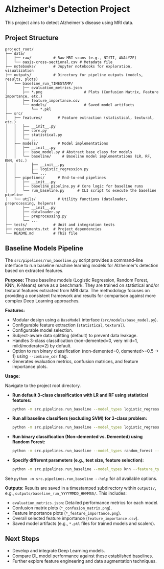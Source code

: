 # Alzheimer's Detection Project

This project aims to detect Alzheimer's disease using MRI data.

## Project Structure

```
project_root/
├── data/
│   ├── raw/          # Raw MRI scans (e.g., NIfTI, ANALYZE)
│   └── oasis-cross-sectional.csv # Metadata file
├── notebooks/        # Jupyter notebooks for exploration, visualization
├── outputs/          # Directory for pipeline outputs (models, results, plots)
│   └── baseline_run_TIMESTAMP/
│       ├── evaluation_metrics.json
│       ├── *.png                   # Plots (Confusion Matrix, Feature Importance, etc.)
│       ├── feature_importance.csv
│       └── models/                 # Saved model artifacts
│           └── *.pkl
├── src/
│   ├── features/       # Feature extraction (statistical, textural, etc.)
│   │   ├── __init__.py
│   │   ├── core.py
│   │   ├── statistical.py
│   │   └── ...
│   ├── models/         # Model implementations
│   │   ├── __init__.py
│   │   ├── base_model.py # Abstract base class for models
│   │   └── baseline/     # Baseline model implementations (LR, RF, KNN, etc.)
│   │       ├── __init__.py
│   │       ├── logistic_regression.py
│   │       └── ...
│   ├── pipelines/      # End-to-end pipelines
│   │   ├── __init__.py
│   │   ├── baseline_pipeline.py # Core logic for baseline runs
│   │   └── run_baseline.py      # CLI script to execute the baseline pipeline
│   └── utils/          # Utility functions (dataloader, preprocessing, helpers)
│       ├── __init__.py
│       ├── dataloader.py
│       ├── preprocessing.py
│       └── ...
├── tests/            # Unit and integration tests
├── requirements.txt  # Project dependencies
└── README.md         # This file
```

## Baseline Models Pipeline

The `src/pipelines/run_baseline.py` script provides a command-line interface to run baseline machine learning models for Alzheimer's detection based on extracted features.

**Purpose:**
These baseline models (Logistic Regression, Random Forest, KNN, K-Means) serve as a benchmark. They are trained on statistical and/or textural features extracted from MRI data. The methodology focuses on providing a consistent framework and results for comparison against more complex Deep Learning approaches.

**Features:**
*   Modular design using a `BaseModel` interface (`src/models/base_model.py`).
*   Configurable feature extraction (`statistical`, `textural`).
*   Configurable model selection.
*   Subject-aware data splitting (default) to prevent data leakage.
*   Handles 3-class classification (non-demented=0, very mild=1, mild/moderate=2) by default.
*   Option to run binary classification (non-demented=0, demented>=0.5 -> 1) using `--combine_cdr` flag.
*   Generates evaluation metrics, confusion matrices, and feature importance plots.

**Usage:**

Navigate to the project root directory.

*   **Run default 3-class classification with LR and RF using statistical features:**
    ```bash
    python -m src.pipelines.run_baseline --model_types logistic_regression random_forest --feature_types statistical
    ```

*   **Run all baseline classifiers (excluding SVM) for 3-class problem:**
    ```bash
    python -m src.pipelines.run_baseline --model_types logistic_regression random_forest knn kmeans --feature_types statistical 
    ```

*   **Run binary classification (Non-demented vs. Demented) using Random Forest:**
    ```bash
    python -m src.pipelines.run_baseline --model_types random_forest --feature_types statistical --combine_cdr
    ```

*   **Specify different parameters (e.g., test size, feature selection):**
    ```bash
    python -m src.pipelines.run_baseline --model_types knn --feature_types statistical --test_size 0.25 --n_features 30
    ```

See `python -m src.pipelines.run_baseline --help` for all available options.

**Outputs:**
Results are saved in a timestamped subdirectory within `outputs/`, e.g., `outputs/baseline_run_YYYYMMDD_HHMMSS/`.
This includes:
*   `evaluation_metrics.json`: Detailed performance metrics for each model.
*   Confusion matrix plots (`*_confusion_matrix.png`).
*   Feature importance plots (`*_feature_importance.png`).
*   Overall selected feature importance (`feature_importance.csv`).
*   Saved model artifacts (e.g., `*.pkl` files for trained models and scalers).

## Next Steps

*   Develop and integrate Deep Learning models.
*   Compare DL model performance against these established baselines.
*   Further explore feature engineering and data augmentation techniques.
